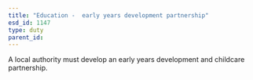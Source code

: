 ```yaml
---
title: "Education -  early years development partnership"
esd_id: 1147
type: duty
parent_id:  
---
```


A local authority must develop an early years development and childcare partnership.


